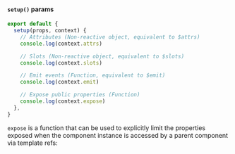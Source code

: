 #### `setup()` params


```js
export default {
  setup(props, context) {
    // Attributes (Non-reactive object, equivalent to $attrs)
    console.log(context.attrs)

    // Slots (Non-reactive object, equivalent to $slots)
    console.log(context.slots)

    // Emit events (Function, equivalent to $emit)
    console.log(context.emit)

    // Expose public properties (Function)
    console.log(context.expose)
  },
}
```


<aside class="notes">

`expose` is a function that can be used to explicitly limit the properties
exposed when the component instance is accessed by a parent component via
template refs:

</aside>

